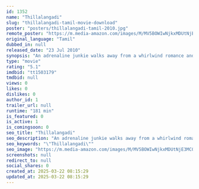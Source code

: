 ```yaml
---
id: 1352
name: "Thillalangadi"
slug: "thillalangadi-tamil-movie-download"
poster: "posters/thillalangadi-tamil-2010.jpg"
remote_poster: "https://m.media-amazon.com/images/M/MV5BOWIwNjkxMDUtNjE3MC00M2RhLTk1NzEtNjYzNTc1MjkyNzQ1XkEyXkFqcGc@._V1_SX300.jpg"
original_language: "Tamil"
dubbed_in: null
released_date: "23 Jul 2010"
synopsis: "An adrenaline junkie walks away from a whirlwind romance and embraces a new life as a thief, though he soon finds himself pursued by veteran police officer and engaged in a turf war with a local gangster."
type: "movie"
rating: "5.1"
imdbid: "tt1503179"
tmdbid: null
views: 0
likes: 0
dislikes: 0
author_id: 1
trailer_url: null
runtime: "181 min"
is_featured: 0
is_active: 1
is_comingsoon: 0
seo_title: "Thillalangadi"
seo_description: "An adrenaline junkie walks away from a whirlwind romance and embraces a new life as a thief, though he soon finds himself pursued by veteran police officer and engaged in a turf war with a local gangster."
seo_keywords: "\"Thillalangadi\""
seo_image: "https://m.media-amazon.com/images/M/MV5BOWIwNjkxMDUtNjE3MC00M2RhLTk1NzEtNjYzNTc1MjkyNzQ1XkEyXkFqcGc@._V1_SX300.jpg"
screenshots: null
redirect_to: null
social_shares: 0
created_at: 2025-03-22 08:15:29
updated_at: 2025-03-22 08:15:29
---
```


